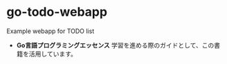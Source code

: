 # go-todo-webapp
Example webapp for TODO list

- **Go言語プログラミングエッセンス**
  学習を進める際のガイドとして、この書籍を活用しています。
